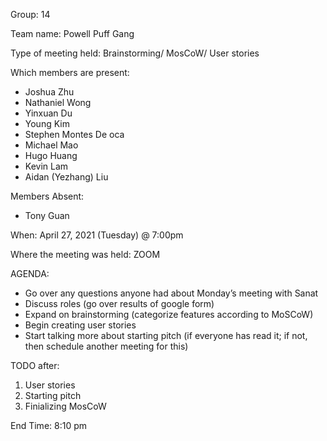 Group: 14

Team name: Powell Puff Gang

Type of meeting held: Brainstorming/ MosCoW/ User stories

Which members are present:
- Joshua Zhu
- Nathaniel Wong
- Yinxuan Du
- Young Kim
- Stephen Montes De oca
- Michael Mao
- Hugo Huang
- Kevin Lam
- Aidan (Yezhang) Liu

Members Absent:
- Tony Guan

When: April 27, 2021 (Tuesday) @ 7:00pm

Where the meeting was held: ZOOM

AGENDA: <br>
- Go over any questions anyone had about Monday’s meeting with Sanat
- Discuss roles (go over results of google form)
- Expand on brainstorming (categorize features according to MoSCoW)
- Begin creating user stories
- Start talking more about starting pitch (if everyone has read it; if not, then schedule another meeting for this)


TODO after: <br>
1. User stories
2. Starting pitch
3. Finializing MosCoW



End Time: 8:10 pm